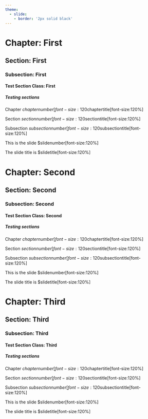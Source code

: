 ```yaml
---
theme:
  - slide:
    - border: '2px solid black'
---
```


# Chapter: First

## Section: First

### Subsection: First

#### Test Section Class: First

##### Testing sections

Chapter $chapternumber[font-size:120%].$chaptertitle[font-size:120%]

Section $sectionnumber[font-size:120%].$sectiontitle[font-size:120%]

Subsection $subsectionnumber[font-size:120%].$subsectiontitle[font-size:120%]

This is the slide $slidenumber[font-size:120%]

The slide title is $slidetitle[font-size:120%]

# Chapter: Second

## Section: Second

### Subsection: Second

#### Test Section Class: Second

##### Testing sections

Chapter $chapternumber[font-size:120%].$chaptertitle[font-size:120%]

Section $sectionnumber[font-size:120%].$sectiontitle[font-size:120%]

Subsection $subsectionnumber[font-size:120%].$subsectiontitle[font-size:120%]

This is the slide $slidenumber[font-size:120%]

The slide title is $slidetitle[font-size:120%]

# Chapter: Third

## Section: Third

### Subsection: Third

#### Test Section Class: Third

##### Testing sections

Chapter $chapternumber[font-size:120%].$chaptertitle[font-size:120%]

Section $sectionnumber[font-size:120%].$sectiontitle[font-size:120%]

Subsection $subsectionnumber[font-size:120%].$subsectiontitle[font-size:120%]

This is the slide $slidenumber[font-size:120%]

The slide title is $slidetitle[font-size:120%]
